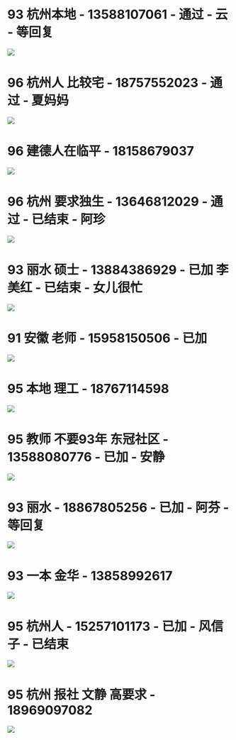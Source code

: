 # 93 杭州本地 - 13588107061 - 通过 - 云 - 等回复
![](images/1.jpg)
# 96 杭州人 比较宅 - 18757552023 - 通过 - 夏妈妈
![](images/2.jpg)
# 96 建德人在临平 - 18158679037
![](images/3.jpg)
# 96 杭州 要求独生 - 13646812029 - 通过 - 已结束 - 阿珍
![](images/4.jpg)
# 93 丽水 硕士 - 13884386929 - 已加 李美红 - 已结束 - 女儿很忙
![](images/5.jpg)
# 91 安徽 老师 - 15958150506 - 已加
![](images/7.jpg)
# 95 本地 理工 - 18767114598
![](images/8.jpg)
# 95 教师 不要93年 东冠社区 - 13588080776 - 已加 - 安静
![](images/9.jpg)
# 93 丽水 - 18867805256 - 已加 - 阿芬 - 等回复
![](images/10.jpg)
# 93 一本 金华 - 13858992617
![](images/11.jpg)
# 95 杭州人 - 15257101173 - 已加 - 风信子 - 已结束
![](images/12.jpg)
# 95 杭州 报社 文静 高要求 - 18969097082
![](images/13.jpg)